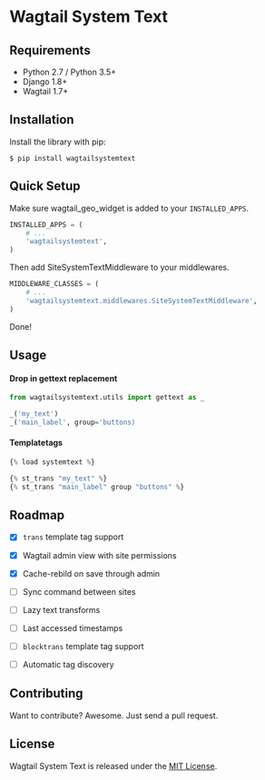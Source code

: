 # Wagtail System Text

## Requirements

- Python 2.7 / Python 3.5+
- Django 1.8+
- Wagtail 1.7+


## Installation

Install the library with pip:

```
$ pip install wagtailsystemtext
```


## Quick Setup

Make sure wagtail_geo_widget is added to your `INSTALLED_APPS`.

```python
INSTALLED_APPS = (
    # ...
    'wagtailsystemtext',
)
```

Then add SiteSystemTextMiddleware to your middlewares.

```python
MIDDLEWARE_CLASSES = (
    # ...
    'wagtailsystemtext.middlewares.SiteSystemTextMiddleware',
)
```

Done!


## Usage

#### Drop in gettext replacement

```python
from wagtailsystemtext.utils import gettext as _

_('my_text')
_('main_label', group='buttons)
```

#### Templatetags

```python
{% load systemtext %}

{% st_trans "my_text" %}
{% st_trans "main_label" group "buttons" %}
```


## Roadmap

- [x] `trans` template tag support
- [x] Wagtail admin view with site permissions
- [x] Cache-rebild on save through admin
- [ ] Sync command between sites
- [ ] Lazy text transforms
- [ ] Last accessed timestamps
- [ ] `blocktrans` template tag support
- [ ] Automatic tag discovery


## Contributing

Want to contribute? Awesome. Just send a pull request.


## License

Wagtail System Text is released under the [MIT License](http://www.opensource.org/licenses/MIT).
